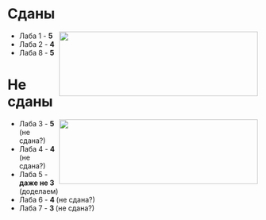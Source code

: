 # Сданы
<ul class="sdan">
  <img class="sdan" align="right" width="400px" height="130px" src="https://steamuserimages-a.akamaihd.net/ugc/794233491556809313/8BC3334B5E7E6BBEBA2D001FFA111DDBC88422E9/">
  <li>Лаба 1    - <b>5 </b></li>
  <li>Лаба 2    - <b>4 </b></li>
  <li>Лаба 8   - <b>5 </b></li>
  
</ul>

# Не сданы
<ul class="nesdan">
  <img class="nesdan" align="right" width="400px" height="130px" src="https://c.tenor.com/mVULdJJCae4AAAAC/zen-zenyatta.gif/">
  <li>Лаба 3    - <b>5 </b>(не сдана?)</li>
  <li>Лаба 4 - <b>4 </b>(не сдана?)</li>
  <li>Лаба 5     - <b>даже не 3 </b>(доделаем)</li>
  <li>Лаба 6    - <b>4 </b>(не сдана?)</li>
  <li>Лаба 7   - <b>3 </b>(не сдана?)</li>
</ul>




